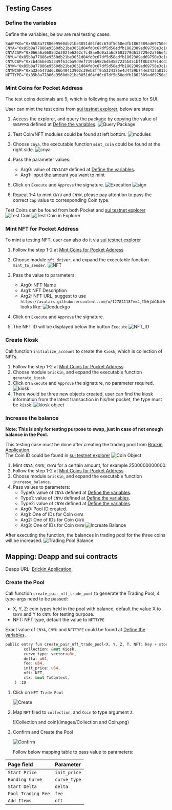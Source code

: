 ## Testing Cases

### Define the variables

Define the variables, below are real testing cases:

```shell
SWAPPKG="0x85b8a77886e9560db21be3051d04fd0c67df5d58edfb1862389ad69750e3c1c0"
CNYA="0x85b8a77886e9560db21be3051d04fd0c67df5d58edfb1862389ad69750e3c1c0::cnya::CNYA"
CNYACAP="0x066a6a6685d2d302fe6262c7c48ae0d0a3a6c8603279d613729e2a766e4af91e"
CNYU="0x85b8a77886e9560db21be3051d04fd0c67df5d58edfb1862389ad69750e3c1c0::cnyu::CNYU"
CNYUCAP="0xcb4d6be353349f63cba9d9ef7195b9826d5458723bbd51bff8b247914cd7dc87"
CNYW="0x85b8a77886e9560db21be3051d04fd0c67df5d58edfb1862389ad69750e3c1c0::cnyw::CNYW"
CNYWCAP="0xa32e547dd6c86b40413902c39eb8ff9a5224375e4d4f59b744e2437a0152aaac"
NFTTYPE="0x85b8a77886e9560db21be3051d04fd0c67df5d58edfb1862389ad69750e3c1c0::nft_driver::NFT"
```

### Mint Coins for Pocket Address

The test coins decimals are 9, which is following the same setup for SUI.

User can mint the test coins from [sui testnet explorer](https://suiexplorer.com/?network=testnet), below are steps:

1. Access the explorer, and query the package by copying the value of `SWAPPKG` defined at [Define the variables](README.md#define-the-variables).
   ![Query Package](./images/query_package.png)

2. Test Coin/NFT modules could be found at left bottom.
   ![modules](./images/modules.png)

3. Choose `cnya`, the executable function `mint_coin` could be found at the right side.
   ![cnya](./images/cnya.png)

4. Pass the parameter values:
   - Arg0: value of `CNYACAP` defined at [Define the variables](README.md#define-the-variables).
   - Arg1: Input the amount you want to mint

5. Click on `Execute` and `Approve` the signature.
   ![Execution](./images/execution.png)
   ![sign](./images/sign.png)

6. Repeat 1-4 to mint `CNYU` and `CNYW`, please pay attention to pass the correct `Cap` value to corresponding Coin type.

Test Coins can be found from both Pocket and [sui testnet explorer](https://suiexplorer.com/?network=testnet)
   ![Test Coin](./images/Test_Coins.png)
   ![Test Coin in Explorer](./images/Test_Coins_E.png)


### Mint NFT for Pocket Address

To mint a testing NFT, user can also do it via [sui testnet explorer](https://suiexplorer.com/?network=testnet)

1. Follow the step 1-2 at [Mint Coins for Pocket Address](README.md#mint-coins-for-pocket-address)

2. Choose module `nft_driver`, and expand the executable function `mint_to_sender`.
   ![NFT](./images/NFT.png)

3. Pass the value to parameters:
   - Arg0: NFT Name
   - Arg1: NFT Description
   - Arg2: NFT URL, suggest to use `https://avatars.githubusercontent.com/u/12784118?v=4`, the picture looks like:
   ![leeduckgo](./images/leeduckgo.jpeg)

4. Click on `Execute` and `Approve` the signature.

5. The NFT ID will be displayed below the button `Execute`
   ![NFT_ID](./images/NFT_ID.png)

### Create Kiosk

Call function `initialize_account` to create the `Kiosk`, which is collection of NFTs.

1. Follow the step 1-2 at [Mint Coins for Pocket Address](README.md#mint-coins-for-pocket-address)
2. Choose module `brickin`, and expand the executable function `generate_kiosk`.
3. Click on `Execute` and `Approve` the signature, no parameter required.
   ![kiosk](./images/kiosk.png)
4. There would be three new objects created, user can find the kiosk information from the latest transaction in his/her pocket, the type must be `kisok`.
   ![kiosk object](./images/kiosk_object.png)

### Increase the balance

**Note: This is only for testing purpose to swap, just in case of not enough balance in the Pool.**<br/>

This testing case must be done after creating the trading pool from [Brickin Application](https://brickin-nft.vercel.app/).<br/>
The Coin ID could be found in [sui testnet explorer](https://suiexplorer.com/?network=testnet)
![Coin Object](./images/coin_object_id.png)

1. Mint `CNYA`, `CNYU`, `CNYW` for a certain amount, for example 2500000000000.
2. Follow the step 1-2 at [Mint Coins for Pocket Address](README.md#mint-coins-for-pocket-address)
3. Choose module `brickin`, and expand the executable function `increase_balance`.
4. Pass values to parameters:
   - Type0: value of `CNYA` defined at [Define the variables](README.md#define-the-variables).
   - Type1: value of `CNYU` defined at [Define the variables](README.md#define-the-variables).
   - Type2: value of `CNYW` defined at [Define the variables](README.md#define-the-variables).
   - Arg0: Pool ID created.
   - Arg1: One of IDs for Coin `CNYA`
   - Arg2: One of IDs for Coin `CNYU`
   - Arg3: One of IDs for Coin `CNYW`
   ![Increate Balance](./images/increase_balance.png)

After executing the function, the balances in trading pool for the three coins will be increased.
![Trading Pool Balance](./images/trading_pool_balance.png)

## Mapping: Deapp and sui contracts

Deapp URL: [Brickin Application](https://brickin-nft.vercel.app/).<br/>

### Create the Pool

Call function `create_pair_nft_trade_pool` to generate the Trading Pool, 4 type-args need to be passed:
- X, Y, Z: coin types held in the pool with balance, default the value X to `CNYA` and Y to `CNYU` for testing purpose.
- NFT: NFT type, default the value to `NFTTYPE`

Exact value of `CNYA`, `CNYU` and `NFTTYPE` could be found at [Define the variables](README.md#define-the-variables).

```rust
public entry fun create_pair_nft_trade_pool<X, Y, Z, T, NFT: key + store>(
        collection: &mut Kiosk,
        curve_type: vector<u8>,
        delta: u64,
        fee: u64,
        init_price: u64,
        nft: NFT,
        ctx: &mut TxContext,
    ) :ID
```

1. Click on `NFT Trade Pool`

   ![Create](images/create.png)

2. Map `NFT` filed to `collection`, and `Coin` to type argument `Z`.

   ![Collection and coin](images/Collection and Coin.png)

3. Confirm and Create the Pool

   ![Confirm](images/confirm.png)

   Follow below mapping table to pass value to parameters:
   
| Page field         | Parameter    |
|:-------------------|:-------------|
| `Start Price`      | `init_price` |
| `Bonding Curve`    | `curve_type` |
| `Start Delta`      | `delta`      |
| `Pool Trading Fee` | `fee`        |
| `Add Items`        | `nft`        |